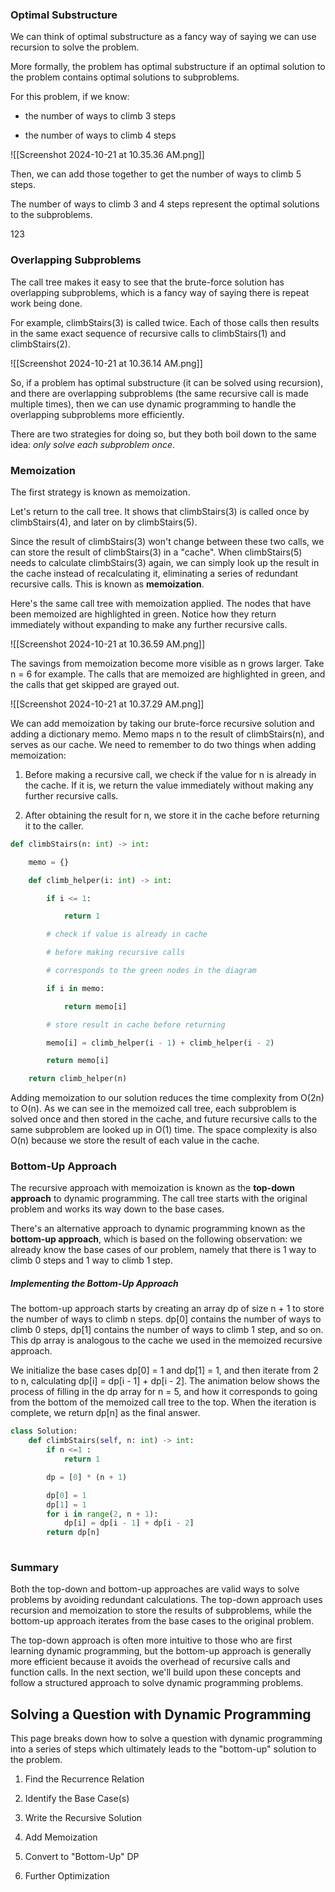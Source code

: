 ### Optimal Substructure

We can think of optimal substructure as a fancy way of saying we can use recursion to solve the problem.

More formally, the problem has optimal substructure if an optimal solution to the problem contains optimal solutions to subproblems.

For this problem, if we know:

- the number of ways to climb 3 steps
    
- the number of ways to climb 4 steps
    
![[Screenshot 2024-10-21 at 10.35.36 AM.png]]

Then, we can add those together to get the number of ways to climb 5 steps.

The number of ways to climb 3 and 4 steps represent the optimal solutions to the subproblems.

123


### Overlapping Subproblems

The call tree makes it easy to see that the brute-force solution has overlapping subproblems, which is a fancy way of saying there is repeat work being done.


For example, climbStairs(3) is called twice. Each of those calls then results in the same exact sequence of recursive calls to climbStairs(1) and climbStairs(2).

![[Screenshot 2024-10-21 at 10.36.14 AM.png]]

So, if a problem has optimal substructure (it can be solved using recursion), and there are overlapping subproblems (the same recursive call is made multiple times), then we can use dynamic programming to handle the overlapping subproblems more efficiently.

There are two strategies for doing so, but they both boil down to the same idea: _only solve each subproblem once_.


### Memoization

The first strategy is known as memoization.

Let's return to the call tree. It shows that climbStairs(3) is called once by climbStairs(4), and later on by climbStairs(5).

Since the result of climbStairs(3) won't change between these two calls, we can store the result of climbStairs(3) in a "cache". When climbStairs(5) needs to calculate climbStairs(3) again, we can simply look up the result in the cache instead of recalculating it, eliminating a series of redundant recursive calls. This is known as **memoization**.

Here's the same call tree with memoization applied. The nodes that have been memoized are highlighted in green. Notice how they return immediately without expanding to make any further recursive calls.

![[Screenshot 2024-10-21 at 10.36.59 AM.png]]

The savings from memoization become more visible as n grows larger. Take n = 6 for example. The calls that are memoized are highlighted in green, and the calls that get skipped are grayed out.

![[Screenshot 2024-10-21 at 10.37.29 AM.png]]

We can add memoization by taking our brute-force recursive solution and adding a dictionary memo. Memo maps n to the result of climbStairs(n), and serves as our cache. We need to remember to do two things when adding memoization:

1. Before making a recursive call, we check if the value for n is already in the cache. If it is, we return the value immediately without making any further recursive calls.
    
2. After obtaining the result for n, we store it in the cache before returning it to the caller.

```python
def climbStairs(n: int) -> int:

    memo = {}

    def climb_helper(i: int) -> int:

        if i <= 1:

            return 1

        # check if value is already in cache

        # before making recursive calls

        # corresponds to the green nodes in the diagram

        if i in memo:

            return memo[i]

        # store result in cache before returning

        memo[i] = climb_helper(i - 1) + climb_helper(i - 2)

        return memo[i]

    return climb_helper(n)

```


Adding memoization to our solution reduces the time complexity from O(2n) to O(n). As we can see in the memoized call tree, each subproblem is solved once and then stored in the cache, and future recursive calls to the same subproblem are looked up in O(1) time. The space complexity is also O(n) because we store the result of each value in the cache.


### Bottom-Up Approach

The recursive approach with memoization is known as the **top-down approach** to dynamic programming. The call tree starts with the original problem and works its way down to the base cases.

There's an alternative approach to dynamic programming known as the **bottom-up approach**, which is based on the following observation: we already know the base cases of our problem, namely that there is 1 way to climb 0 steps and 1 way to climb 1 step.

##### Implementing the Bottom-Up Approach

The bottom-up approach starts by creating an array dp of size n + 1 to store the number of ways to climb n steps. dp[0] contains the number of ways to climb 0 steps, dp[1] contains the number of ways to climb 1 step, and so on. This dp array is analogous to the cache we used in the memoized recursive approach.

We initialize the base cases dp[0] = 1 and dp[1] = 1, and then iterate from 2 to n, calculating dp[i] = dp[i - 1] + dp[i - 2]. The animation below shows the process of filling in the dp array for n = 5, and how it corresponds to going from the bottom of the memoized call tree to the top. When the iteration is complete, we return dp[n] as the final answer.

```python
class Solution:
    def climbStairs(self, n: int) -> int:
        if n <=1 :
            return 1

        dp = [0] * (n + 1)

        dp[0] = 1
        dp[1] = 1
        for i in range(2, n + 1):
            dp[i] = dp[i - 1] + dp[i - 2]
        return dp[n]
        

```

### Summary

Both the top-down and bottom-up approaches are valid ways to solve problems by avoiding redundant calculations. The top-down approach uses recursion and memoization to store the results of subproblems, while the bottom-up approach iterates from the base cases to the original problem.

The top-down approach is often more intuitive to those who are first learning dynamic programming, but the bottom-up approach is generally more efficient because it avoids the overhead of recursive calls and function calls. In the next section, we'll build upon these concepts and follow a structured approach to solve dynamic programming problems.

## Solving a Question with Dynamic Programming

This page breaks down how to solve a question with dynamic programming into a series of steps which ultimately leads to the "bottom-up" solution to the problem.

1. Find the Recurrence Relation
    
2. Identify the Base Case(s)
    
3. Write the Recursive Solution
    
4. Add Memoization
    
5. Convert to "Bottom-Up" DP
    
6. Further Optimization